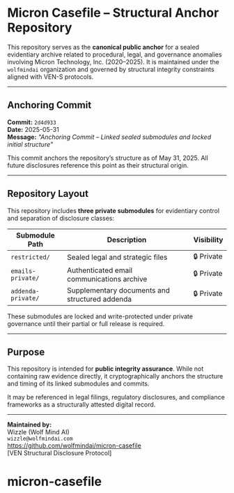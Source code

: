 # Micron Casefile – Structural Anchor Repository

This repository serves as the **canonical public anchor** for a sealed evidentiary archive related to procedural, legal, and governance anomalies involving Micron Technology, Inc. (2020–2025). It is maintained under the `wolfmindai` organization and governed by structural integrity constraints aligned with VEN-S protocols.

---

##  Anchoring Commit

**Commit:** `2d4d933`  
**Date:** 2025-05-31  
**Message:** _"Anchoring Commit – Linked sealed submodules and locked initial structure"_

This commit anchors the repository’s structure as of May 31, 2025. All future disclosures reference this point as their structural origin.

---

##  Repository Layout

This repository includes **three private submodules** for evidentiary control and separation of disclosure classes:

| Submodule Path      | Description                                      | Visibility |
|---------------------|--------------------------------------------------|------------|
| `restricted/`       | Sealed legal and strategic files                 | 🔒 Private |
| `emails-private/`   | Authenticated email communications archive       | 🔒 Private |
| `addenda-private/`  | Supplementary documents and structured addenda   | 🔒 Private |

These submodules are locked and write-protected under private governance until their partial or full release is required.

---

## Purpose

This repository is intended for **public integrity assurance**. While not containing raw evidence directly, it cryptographically anchors the structure and timing of its linked submodules and commits.

It may be referenced in legal filings, regulatory disclosures, and compliance frameworks as a structurally attested digital record.

---

**Maintained by:**  
Wizzle (Wolf Mind AI)  
 `wizzle@wolfmindai.com`  
 https://github.com/wolfmindai/micron-casefile  
 [VEN Structural Disclosure Protocol]
# micron-casefile
